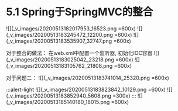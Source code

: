 # 5.1 Spring于SpringMVC的整合
![](_v_images/20200513182017953_16523.png =600x)
![](_v_images/20200513183245472_12200.png =600x)
![](_v_images/20200513183535907_32747.png =600x)

对于整合的做法：
在web.xml中配置一个监听器, 初始化IOC容器
![](_v_images/20200513183025042_23218.png =600x)
![](_v_images/20200513183105762_21808.png =600x)

对于问题二：
![](_v_images/20200513183741014_25320.png =600x)

:::alert-light
![](_v_images/20200513183823842_10129.png =600x)
![](_v_images/20200513183852940_5608.png =300x)
:::
![](_v_images/20200513185140180_18015.png =600x)
